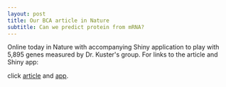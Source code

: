 ```yaml
---
layout: post
title: Our BCA article in Nature
subtitle: Can we predict protein from mRNA?
---
```


Online today in Nature with accompanying Shiny application to play with 5,895 genes measured by Dr. Kuster's group. For links to the article and Shiny app:

click [article](http://rdcu.be/uvBy) and [app](https://dakep.shinyapps.io/central-dogma/).
